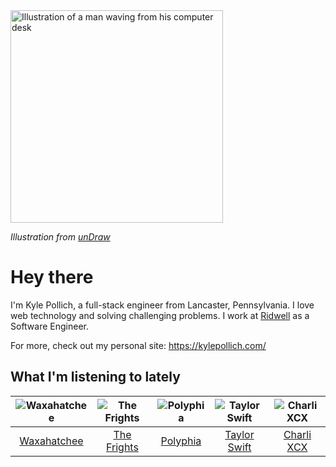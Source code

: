 <img src="https://user-images.githubusercontent.com/6766512/87306713-6f79d900-c4e6-11ea-989a-3242cbfc50c2.png" alt="Illustration of a man waving from his computer desk" height="340" />

_Illustration from [unDraw](https://undraw.co/)_

# Hey there

I'm Kyle Pollich, a full-stack engineer from Lancaster, Pennsylvania. I love web technology and solving challenging problems.
I work at [Ridwell](https://www.ridwell.com/) as a Software Engineer.

For more, check out my personal site: https://kylepollich.com/

## What I'm listening to lately

<!-- begin artists -->
  |![Waxahatchee](https://i.scdn.co/image/373dbf846d126d506ed7855858495e156225fb12)|![The Frights](https://i.scdn.co/image/b2b8fa93fe1adec4010a4e14228240537b9e56f2)|![Polyphia](https://i.scdn.co/image/19064b362422abad8f6db31878fa1d740d91e969)|![Taylor Swift](https://i.scdn.co/image/e58d5c80a072d94342dc1c5fab390b22e4f48dcf)|![Charli XCX](https://i.scdn.co/image/a6d36a58631ff8163f2cff6eb1d75b8d3cc2005b)|
  |:---:|:---:|:---:|:---:|:---:|
  |[Waxahatchee](https://open.spotify.com/artist/5IWCU0V9evBlW4gIeGY4zF)|[The Frights](https://open.spotify.com/artist/2HSEdXKVq1WWtBbsIeNjRX)|[Polyphia](https://open.spotify.com/artist/4vGrte8FDu062Ntj0RsPiZ)|[Taylor Swift](https://open.spotify.com/artist/06HL4z0CvFAxyc27GXpf02)|[Charli XCX](https://open.spotify.com/artist/25uiPmTg16RbhZWAqwLBy5)|
<!-- end artists -->

